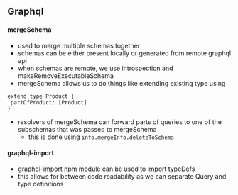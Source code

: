 ## Graphql

#### mergeSchema
* used to merge multiple schemas together
* schemas can be either present locally or generated from remote graphql api
* when schemas are remote, we use introspection and makeRemoveExecutableSchema
* mergeSchema allows us to do things like extending existing type using 
```
extend type Product {
 partOfProduct: [Product]
}
```
* resolvers of mergeSchema can forward parts of queries to one of the subschemas that was passed to mergeSchema
  * this is done using `info.mergeInfo.deleteToSchema`

#### graphql-import
* graphql-import npm module can be used to import typeDefs
* this allows for between code readability as we can separate Query and type definitions
